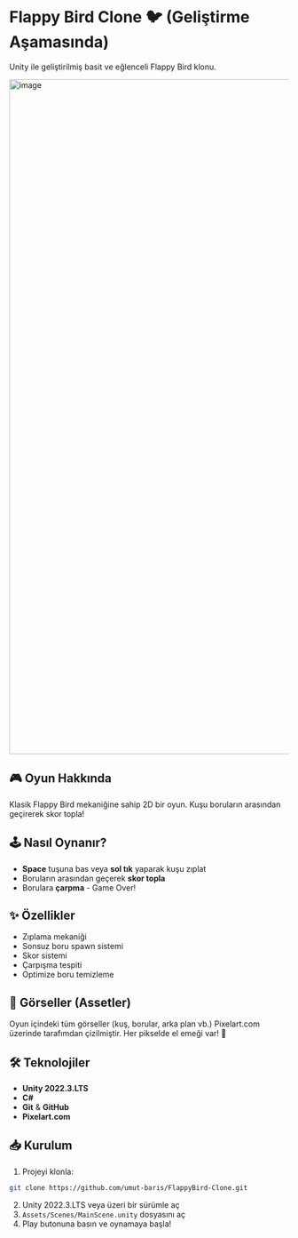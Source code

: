 # Flappy Bird Clone 🐦 (Geliştirme Aşamasında) 

Unity ile geliştirilmiş basit ve eğlenceli Flappy Bird klonu.

<img width="2157" height="1215" alt="image" src="https://github.com/user-attachments/assets/8ddc65ca-4c4b-41a2-8ffe-b38153688d14" />


## 🎮 Oyun Hakkında

Klasik Flappy Bird mekaniğine sahip 2D bir oyun. Kuşu boruların arasından geçirerek skor topla!

## 🕹️ Nasıl Oynanır?
- **Space** tuşuna bas veya **sol tık** yaparak kuşu zıplat
- Boruların arasından geçerek **skor topla**
- Borulara **çarpma** - Game Over!

## ✨ Özellikler
- Zıplama mekaniği
- Sonsuz boru spawn sistemi  
- Skor sistemi
- Çarpışma tespiti
- Optimize boru temizleme

## 🎨 Görseller (Assetler)
Oyun içindeki tüm görseller (kuş, borular, arka plan vb.) Pixelart.com üzerinde tarafımdan çizilmiştir. 
Her pikselde el emeği var! 💪

## 🛠️ Teknolojiler
- **Unity 2022.3.LTS**
- **C#**
- **Git** & **GitHub**
- **Pixelart.com**

## 📥 Kurulum

1. Projeyi klonla:
```bash
git clone https://github.com/umut-baris/FlappyBird-Clone.git
```
2. Unity 2022.3.LTS veya üzeri bir sürümle aç
3. `Assets/Scenes/MainScene.unity` dosyasını aç
4. Play butonuna basın ve oynamaya başla!
